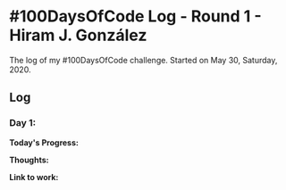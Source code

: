 # #100DaysOfCode Log - Round 1 - Hiram J. González

The log of my #100DaysOfCode challenge. Started on May 30, Saturday, 2020.

## Log

### Day 1: 

**Today's Progress:** 

**Thoughts:** 

**Link to work:** 
